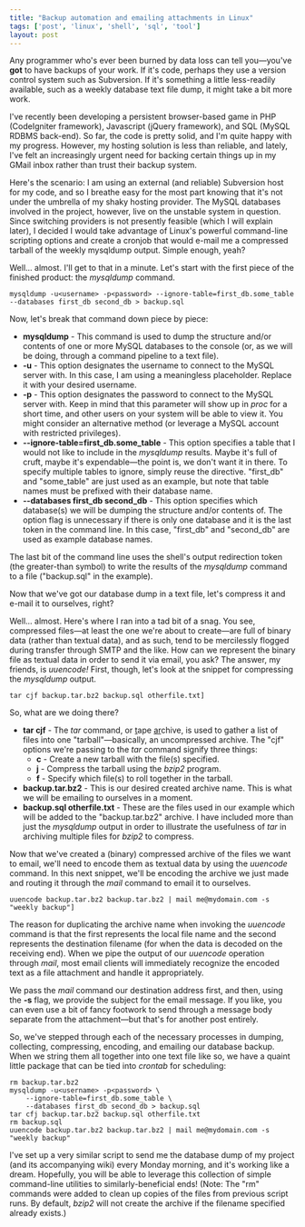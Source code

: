 ```yaml
---
title: "Backup automation and emailing attachments in Linux"
tags: ['post', 'linux', 'shell', 'sql', 'tool']
layout: post
---
```


Any programmer who's ever been burned by data loss can tell you—you've
**got** to have backups of your work. If it's code, perhaps they use a
version control system such as Subversion. If it's something a little
less-readily available, such as a weekly database text file dump, it
might take a bit more work.<!--more-->

I've recently been developing a persistent browser-based game in PHP
(CodeIgniter framework), Javascript (jQuery framework), and SQL (MySQL
RDBMS back-end). So far, the code is pretty solid, and I'm quite happy
with my progress. However, my hosting solution is less than reliable,
and lately, I've felt an increasingly urgent need for backing certain
things up in my GMail inbox rather than trust their backup system.

Here's the scenario: I am using an external (and reliable) Subversion
host for my code, and so I breathe easy for the most part knowing that
it's not under the umbrella of my shaky hosting provider. The MySQL
databases involved in the project, however, live on the unstable system
in question. Since switching providers is not presently feasible (which
I will explain later), I decided I would take advantage of Linux's
powerful command-line scripting options and create a cronjob that would
e-mail me a compressed tarball of the weekly mysqldump output. Simple
enough, yeah?

Well... almost. I'll get to that in a minute. Let's start with the first
piece of the finished product: the *mysqldump* command.

    mysqldump -u<username> -p<password> --ignore-table=first_db.some_table --databases first_db second_db > backup.sql

Now, let's break that command down piece by piece:

-   **mysqldump** - This command is used to dump the structure and/or
    contents of one or more MySQL databases to the console (or, as we
    will be doing, through a command pipeline to a text file).
-   **-u<username>** - This option designates the username to
    connect to the MySQL server with. In this case, I am using a
    meaningless placeholder. Replace it with your desired username.
-   **-p<password>** - This option designates the password to
    connect to the MySQL server with. Keep in mind that this parameter
    will show up in *proc* for a short time, and other users on your
    system will be able to view it. You might consider an alternative
    method (or leverage a MySQL account with restricted privileges).
-   **--ignore-table=first_db.some_table** - This option specifies a
    table that I would not like to include in the *mysqldump* results.
    Maybe it's full of cruft, maybe it's expendable—the point is, we
    don't want it in there. To specify multiple tables to ignore, simply
    reuse the directive. "first_db" and "some_table" are just used as
    an example, but note that table names must be prefixed with their
    database name.
-   **--databases first_db second_db** - This option specifies
    which database(s) we will be dumping the structure and/or
    contents of. The option flag is unnecessary if there is only one
    database and it is the last token in the command line. In this case,
    "first_db" and "second_db" are used as example database names.

The last bit of the command line uses the shell's output redirection
token (the greater-than symbol) to write the results of the *mysqldump*
command to a file ("backup.sql" in the example).

Now that we've got our database dump in a text file, let's compress it
and e-mail it to ourselves, right?

Well... almost. Here's where I ran into a tad bit of a snag. You see,
compressed files—at least the one we're about to create—are full of
binary data (rather than textual data), and as such, tend to be
mercilessly flogged during transfer through SMTP and the like. How can
we represent the binary file as textual data in order to send it via
email, you ask? The answer, my friends, is *uuencode!* First, though,
let's look at the snippet for compressing the *mysqldump* output.

    tar cjf backup.tar.bz2 backup.sql otherfile.txt]

So, what are we doing there?

-   **tar cjf** - The *tar* command, or <span
    style="text-decoration: underline;">t</span>ape <span
    style="text-decoration: underline;">ar</span>chive, is used to
    gather a list of files into one "tarball"—basically, an
    uncompressed archive. The "cjf" options we're passing to the *tar*
    command signify three things:
    -   **c** - Create a new tarball with the file(s) specified.
    -   **j** - Compress the tarball using the *bzip2* program.
    -   **f** - Specify which file(s) to roll together in the tarball.
-   **backup.tar.bz2** - This is our desired created archive name. This
    is what we will be emailing to ourselves in a moment.
-   **backup.sql otherfile.txt** - These are the files used in our
    example which will be added to the "backup.tar.bz2" archive. I have
    included more than just the *mysqldump* output in order to
    illustrate the usefulness of *tar* in archiving multiple files for
    *bzip2* to compress.

Now that we've created a (binary) compressed archive of the files we
want to email, we'll need to encode them as textual data by using the
*uuencode* command. In this next snippet, we'll be encoding the archive
we just made and routing it through the *mail* command to email it to
ourselves.

    uuencode backup.tar.bz2 backup.tar.bz2 | mail me@mydomain.com -s "weekly backup"]

The reason for duplicating the archive name when invoking the *uuencode*
command is that the first represents the local file name and the second
represents the destination filename (for when the data is decoded on the
receiving end). When we pipe the output of our *uuencode* operation
through *mail*, most email clients will immediately recognize the
encoded text as a file attachment and handle it appropriately.

We pass the *mail* command our destination address first, and then,
using the **-s** flag, we provide the subject for the email message. If
you like, you can even use a bit of fancy footwork to send through a
message body separate from the attachment—but that's for another post
entirely.

So, we've stepped through each of the necessary processes in dumping,
collecting, compressing, encoding, and emailing our database backup.
When we string them all together into one text file like so, we have a
quaint little package that can be tied into *crontab* for scheduling:

    rm backup.tar.bz2
    mysqldump -u<username> -p<password> \
        --ignore-table=first_db.some_table \
        --databases first_db second_db > backup.sql
    tar cfj backup.tar.bz2 backup.sql otherfile.txt
    rm backup.sql
    uuencode backup.tar.bz2 backup.tar.bz2 | mail me@mydomain.com -s "weekly backup"

I've set up a very similar script to send me the database dump of my
project (and its accompanying wiki) every Monday morning, and it's
working like a dream. Hopefully, you will be able to leverage this
collection of simple command-line utilities to similarly-beneficial
ends! (Note: The "rm" commands were added to clean up copies of the
files from previous script runs. By default, *bzip2* will not create the
archive if the filename specified already exists.)
